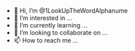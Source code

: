 - 👋 Hi, I’m @1LookUpTheWordAlphanume
- 👀 I’m interested in ...
- 🌱 I’m currently learning ...
- 💞️ I’m looking to collaborate on ...
- 📫 How to reach me ...

<!---
1LookUpTheWordAlphanume/1LookUpTheWordAlphanume is a ✨ special ✨ repository because its `README.md` (this file) appears on your GitHub profile.
You can click the Preview link to take a look at your changes.
--->
